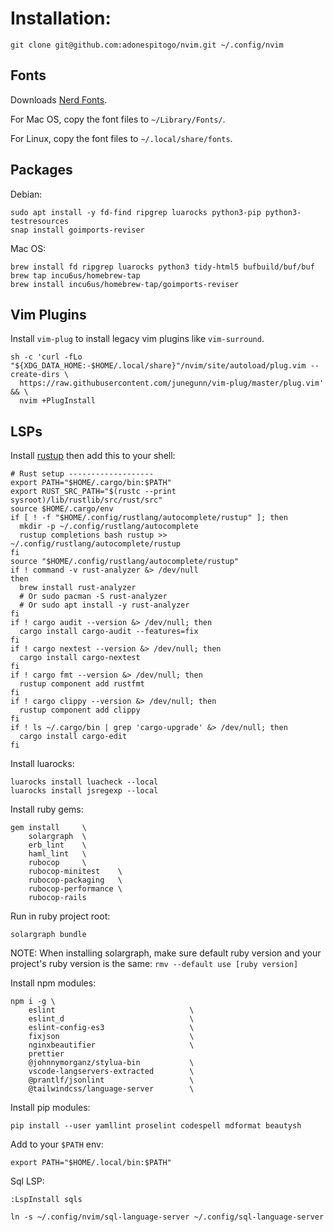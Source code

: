 # Installation:

```
git clone git@github.com:adonespitogo/nvim.git ~/.config/nvim
```

## Fonts

Downloads [Nerd Fonts](https://github.com/ryanoasis/nerd-fonts/releases).

For Mac OS, copy the font files to `~/Library/Fonts/`.

For Linux, copy the font files to `~/.local/share/fonts`.

## Packages

Debian:

```
sudo apt install -y fd-find ripgrep luarocks python3-pip python3-testresources
snap install goimports-reviser
```

Mac OS:

```
brew install fd ripgrep luarocks python3 tidy-html5 bufbuild/buf/buf
brew tap incu6us/homebrew-tap
brew install incu6us/homebrew-tap/goimports-reviser
```

## Vim Plugins

Install `vim-plug` to install legacy vim plugins like `vim-surround`.

```
sh -c 'curl -fLo "${XDG_DATA_HOME:-$HOME/.local/share}"/nvim/site/autoload/plug.vim --create-dirs \
  https://raw.githubusercontent.com/junegunn/vim-plug/master/plug.vim' && \
  nvim +PlugInstall
```

## LSPs

Install [rustup](https://www.rust-lang.org/tools/install) then add this to your shell:

```
# Rust setup -------------------
export PATH="$HOME/.cargo/bin:$PATH"
export RUST_SRC_PATH="$(rustc --print sysroot)/lib/rustlib/src/rust/src"
source $HOME/.cargo/env
if [ ! -f "$HOME/.config/rustlang/autocomplete/rustup" ]; then
  mkdir -p ~/.config/rustlang/autocomplete
  rustup completions bash rustup >> ~/.config/rustlang/autocomplete/rustup
fi
source "$HOME/.config/rustlang/autocomplete/rustup"
if ! command -v rust-analyzer &> /dev/null
then
  brew install rust-analyzer
  # Or sudo pacman -S rust-analyzer
  # Or sudo apt install -y rust-analyzer
fi
if ! cargo audit --version &> /dev/null; then
  cargo install cargo-audit --features=fix
fi
if ! cargo nextest --version &> /dev/null; then
  cargo install cargo-nextest
fi
if ! cargo fmt --version &> /dev/null; then
  rustup component add rustfmt
fi
if ! cargo clippy --version &> /dev/null; then
  rustup component add clippy
fi
if ! ls ~/.cargo/bin | grep 'cargo-upgrade' &> /dev/null; then
  cargo install cargo-edit
fi
```

Install luarocks:

```
luarocks install luacheck --local
luarocks install jsregexp --local
```

Install ruby gems:

```
gem install     \
    solargraph  \
    erb_lint    \
    haml_lint   \
    rubocop     \
    rubocop-minitest    \
    rubocop-packaging   \
    rubocop-performance \
    rubocop-rails
```

Run in ruby project root:

```
solargraph bundle
```

NOTE: When installing solargraph, make sure default ruby version and your project's ruby version is the same: `rmv --default use [ruby version]`

Install npm modules:

```
npm i -g \
    eslint                              \
    eslint_d                            \
    eslint-config-es3                   \
    fixjson                             \
    nginxbeautifier                     \
    prettier
    @johnnymorganz/stylua-bin           \
    vscode-langservers-extracted        \
    @prantlf/jsonlint                   \
    @tailwindcss/language-server        \
```

Install pip modules:

```
pip install --user yamllint proselint codespell mdformat beautysh
```

Add to your `$PATH` env:

```
export PATH="$HOME/.local/bin:$PATH"
```

Sql LSP:

```
:LspInstall sqls

ln -s ~/.config/nvim/sql-language-server ~/.config/sql-language-server
```
